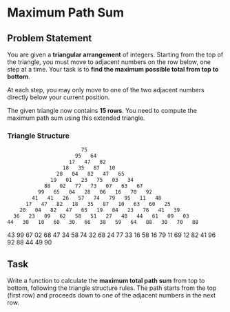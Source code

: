 # **Maximum Path Sum**

## **Problem Statement**

You are given a **triangular arrangement** of integers. Starting from the top of the triangle, you must move to adjacent numbers on the row below, one step at a time. Your task is to **find the maximum possible total from top to bottom**.

At each step, you may only move to one of the two adjacent numbers directly below your current position.

The given triangle now contains **15 rows**. You need to compute the maximum path sum using this extended triangle.

### **Triangle Structure**

                            75
                          95   64
                        17   47   82
                      18   35   87   10
                    20   04   82   47   65
                  19   01   23   75   03   34
                88   02   77   73   07   63   67
              99   65   04   28   06   16   70   92
            41   41   26   57   74   79   95   11   48
          17   47   82   18   35   87   10   63   60   25
        20   04   82   47   65   19   04   23   76   41   39
      36   23   09   62   58   51   27   48   44   61   09   03
    44   30   10   60   30   66   38   59   64   08   30   70   88
  43   99   67   02   68   47   34   58   74   32   68   24   77   33
16   58   16   79   11   69   12   82   41   96   92   88   44   49   90



## **Task**

Write a function to calculate the **maximum total path sum** from top to bottom, following the triangle structure rules. The path starts from the top (first row) and proceeds down to one of the adjacent numbers in the next row.

